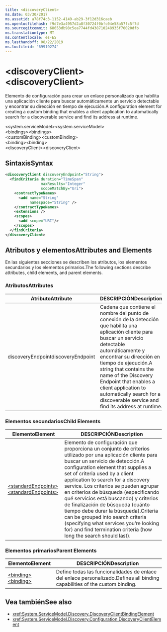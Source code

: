 ```yaml
---
title: <discoveryClient>
ms.date: 03/30/2017
ms.assetid: a78f74c3-1152-4149-ab29-3f12d316caeb
ms.openlocfilehash: f9d7e3a4957d2a8f30724f0bfc04e58a57fc5f7d
ms.sourcegitcommit: 68653db98c5ea7744fd438710248935f70020dfb
ms.translationtype: MT
ms.contentlocale: es-ES
ms.lasthandoff: 08/22/2019
ms.locfileid: "69919274"
---
```

# <a name="discoveryclient"></a><span data-ttu-id="ed5ee-101">\<discoveryClient></span><span class="sxs-lookup"><span data-stu-id="ed5ee-101">\<discoveryClient></span></span>
<span data-ttu-id="ed5ee-102">Elemento de configuración para crear un enlace personalizado que habilita una aplicación cliente para buscar automáticamente un servicio detectable y encontrar su dirección en tiempo de ejecución.</span><span class="sxs-lookup"><span data-stu-id="ed5ee-102">A configuration element for creating a custom binding that enables a client application to automatically search for a discoverable service and find its address at runtime.</span></span>  
  
<span data-ttu-id="ed5ee-103">\<system.serviceModel></span><span class="sxs-lookup"><span data-stu-id="ed5ee-103">\<system.serviceModel></span></span>  
<span data-ttu-id="ed5ee-104">\<bindings></span><span class="sxs-lookup"><span data-stu-id="ed5ee-104">\<bindings></span></span>  
<span data-ttu-id="ed5ee-105">\<customBinding></span><span class="sxs-lookup"><span data-stu-id="ed5ee-105">\<customBinding></span></span>  
<span data-ttu-id="ed5ee-106">\<binding></span><span class="sxs-lookup"><span data-stu-id="ed5ee-106">\<binding></span></span>  
<span data-ttu-id="ed5ee-107">\<discoveryClient></span><span class="sxs-lookup"><span data-stu-id="ed5ee-107">\<discoveryClient></span></span>  
  
## <a name="syntax"></a><span data-ttu-id="ed5ee-108">Sintaxis</span><span class="sxs-lookup"><span data-stu-id="ed5ee-108">Syntax</span></span>  
  
```xml  
<discoveryClient discoveryEndpoint="String">
  <findCriteria duration="TimeSpan"
                maxResults="Integer"
                scopeMatchBy="Uri">
    <contractTypeNames>
      <add name="String"
           namespace="String" />
    </contractTypeNames>
    <extensions />
    <scopes>
      <add scope="URI"/>
    </scopes>
  </findCriteria>
</discoveryClient>
```  
  
## <a name="attributes-and-elements"></a><span data-ttu-id="ed5ee-109">Atributos y elementos</span><span class="sxs-lookup"><span data-stu-id="ed5ee-109">Attributes and Elements</span></span>  
 <span data-ttu-id="ed5ee-110">En las siguientes secciones se describen los atributos, los elementos secundarios y los elementos primarios.</span><span class="sxs-lookup"><span data-stu-id="ed5ee-110">The following sections describe attributes, child elements, and parent elements.</span></span>  
  
### <a name="attributes"></a><span data-ttu-id="ed5ee-111">Atributos</span><span class="sxs-lookup"><span data-stu-id="ed5ee-111">Attributes</span></span>  
  
|<span data-ttu-id="ed5ee-112">Atributo</span><span class="sxs-lookup"><span data-stu-id="ed5ee-112">Attribute</span></span>|<span data-ttu-id="ed5ee-113">DESCRIPCIÓN</span><span class="sxs-lookup"><span data-stu-id="ed5ee-113">Description</span></span>|  
|---------------|-----------------|  
|<span data-ttu-id="ed5ee-114">discoveryEndpoint</span><span class="sxs-lookup"><span data-stu-id="ed5ee-114">discoveryEndpoint</span></span>|<span data-ttu-id="ed5ee-115">Cadena que contiene el nombre del punto de conexión de la detección que habilita una aplicación cliente para buscar un servicio detectable automáticamente y encontrar su dirección en tiempo de ejecución.</span><span class="sxs-lookup"><span data-stu-id="ed5ee-115">A string that contains the name of the Discovery Endpoint that enables a client application to automatically search for a discoverable service and find its address at runtime.</span></span>|  
  
### <a name="child-elements"></a><span data-ttu-id="ed5ee-116">Elementos secundarios</span><span class="sxs-lookup"><span data-stu-id="ed5ee-116">Child Elements</span></span>  
  
|<span data-ttu-id="ed5ee-117">Elemento</span><span class="sxs-lookup"><span data-stu-id="ed5ee-117">Element</span></span>|<span data-ttu-id="ed5ee-118">DESCRIPCIÓN</span><span class="sxs-lookup"><span data-stu-id="ed5ee-118">Description</span></span>|  
|-------------|-----------------|  
|[<span data-ttu-id="ed5ee-119">\<standardEndpoints></span><span class="sxs-lookup"><span data-stu-id="ed5ee-119">\<standardEndpoints></span></span>](standardendpoints.md)|<span data-ttu-id="ed5ee-120">Elemento de configuración que proporciona un conjunto de criterios utilizado por una aplicación cliente para buscar un servicio de detección.</span><span class="sxs-lookup"><span data-stu-id="ed5ee-120">A configuration element that supplies a set of criteria used by a client application to search for a discovery service.</span></span> <span data-ttu-id="ed5ee-121">Los criterios se pueden agrupar en criterios de búsqueda (especificando qué servicios está buscando) y criterios de finalización de búsqueda (cuánto tiempo debe durar la búsqueda).</span><span class="sxs-lookup"><span data-stu-id="ed5ee-121">Criteria can be grouped into search criteria (specifying what services you’re looking for) and find termination criteria (how long the search should last).</span></span>|  
  
### <a name="parent-elements"></a><span data-ttu-id="ed5ee-122">Elementos primarios</span><span class="sxs-lookup"><span data-stu-id="ed5ee-122">Parent Elements</span></span>  
  
|<span data-ttu-id="ed5ee-123">Elemento</span><span class="sxs-lookup"><span data-stu-id="ed5ee-123">Element</span></span>|<span data-ttu-id="ed5ee-124">DESCRIPCIÓN</span><span class="sxs-lookup"><span data-stu-id="ed5ee-124">Description</span></span>|  
|-------------|-----------------|  
|[<span data-ttu-id="ed5ee-125">\<binding></span><span class="sxs-lookup"><span data-stu-id="ed5ee-125">\<binding></span></span>](../../../misc/binding.md)|<span data-ttu-id="ed5ee-126">Define todas las funcionalidades de enlace del enlace personalizado.</span><span class="sxs-lookup"><span data-stu-id="ed5ee-126">Defines all binding capabilities of the custom binding.</span></span>|  
  
## <a name="see-also"></a><span data-ttu-id="ed5ee-127">Vea también</span><span class="sxs-lookup"><span data-stu-id="ed5ee-127">See also</span></span>

- <xref:System.ServiceModel.Discovery.DiscoveryClientBindingElement>
- <xref:System.ServiceModel.Discovery.Configuration.DiscoveryClientElement>
